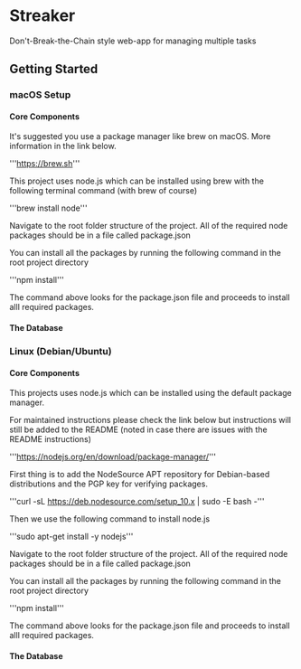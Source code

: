# Streaker

Don't-Break-the-Chain style web-app for managing multiple tasks

## Getting Started

### macOS Setup

#### Core Components

It's suggested you use a package manager like brew on macOS. More information in the link below.

'''https://brew.sh'''

This project uses node.js which can be installed using brew with the following terminal command (with brew of course)

'''brew install node'''

Navigate to the root folder structure of the project. All of the required node packages should be in a file called package.json

You can install all the packages by running the following command in the root project directory

'''npm install'''

The command above looks for the package.json file and proceeds to install alll required packages.

#### The Database

### Linux (Debian/Ubuntu)

#### Core Components

This projects uses node.js which can be installed using the default package manager.

For maintained instructions please check the link below but instructions will still be added to the README (noted in case there are issues with the README instructions)

'''https://nodejs.org/en/download/package-manager/'''

First thing is to add the NodeSource APT repository for Debian-based distributions and the PGP key for verifying packages.

'''curl -sL https://deb.nodesource.com/setup_10.x | sudo -E bash -'''

Then we use the following command to install node.js

'''sudo apt-get install -y nodejs'''

Navigate to the root folder structure of the project. All of the required node packages should be in a file called package.json

You can install all the packages by running the following command in the root project directory

'''npm install'''

The command above looks for the package.json file and proceeds to install alll required packages.

#### The Database
